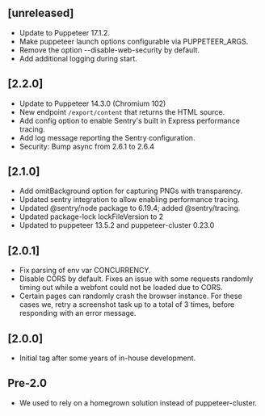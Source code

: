 ## [unreleased]

 * Update to Puppeteer 17.1.2.
 * Make puppeteer launch options configurable via PUPPETEER_ARGS.
 * Remove the option --disable-web-security by default.
 * Add additional logging during start.

## [2.2.0]

 * Update to Puppeteer 14.3.0 (Chromium 102)
 * New endpoint `/export/content` that returns the HTML source.
 * Add config option to enable Sentry's built in Express performance tracing.
 * Add log message reporting the Sentry configuration.
 * Security: Bump async from 2.6.1 to 2.6.4

## [2.1.0]

 * Add omitBackground option for capturing PNGs with transparency.
 * Updated sentry integration to allow enabling performance tracing.
 * Updated @sentry/node package to 6.19.4; added @sentry/tracing.
 * Updated package-lock lockFileVersion to 2
 * Updated to puppeteer 13.5.2 and puppeteer-cluster 0.23.0

## [2.0.1]

 * Fix parsing of env var CONCURRENCY.
 * Disable CORS by default. Fixes an issue with some requests randomly timing out
   while a webfont could not be loaded due to CORS.
 * Certain pages can randomly crash the browser instance. For these cases we,
   retry a screenshot task up to a total of 3 times, before responding with an
   error message.

## [2.0.0]

 * Initial tag after some years of in-house development.

## Pre-2.0

 * We used to rely on a homegrown solution instead of puppeteer-cluster.
